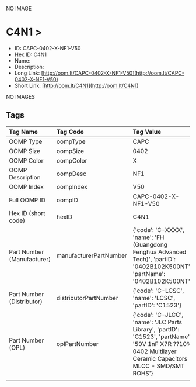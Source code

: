 


  
NO IMAGE  
# C4N1 > 

- ID: CAPC-0402-X-NF1-V50
- Hex ID: C4N1
- Name: 
- Description: 
- Long Link: [http://oom.lt/CAPC-0402-X-NF1-V50](http://oom.lt/CAPC-0402-X-NF1-V50)
- Short Link: [http://oom.lt/C4N1](http://oom.lt/C4N1)
  
NO IMAGES  
## Tags
  

|Tag Name|Tag Code|Tag Value|
| :--- | :--- | :--- |
|OOMP Type|oompType|CAPC|
|OOMP Size|oompSize|0402|
|OOMP Color|oompColor|X|
|OOMP Description|oompDesc|NF1|
|OOMP Index|oompIndex|V50|
|Full OOMP ID|oompID|CAPC-0402-X-NF1-V50|
|Hex ID (short code)|hexID|C4N1|
|Part Number (Manufacturer)|manufacturerPartNumber|{'code': 'C-XXXX', 'name': 'FH (Guangdong Fenghua Advanced Tech)', 'partID': '0402B102K500NT', 'partName': '0402B102K500NT'}|
|Part Number (Distributor)|distributorPartNumber|{'code': 'C-LCSC', 'name': 'LCSC', 'partID': 'C1523'}|
|Part Number (OPL)|oplPartNumber|{'code': 'C-JLCC', 'name': 'JLC Parts Library', 'partID': 'C1523', 'partName': '50V 1nF X7R ??10% 0402  Multilayer Ceramic Capacitors MLCC - SMD/SMT ROHS'}|
||||
